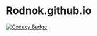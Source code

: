 # Rodnok.github.io
[![Codacy Badge](https://api.codacy.com/project/badge/Grade/4b36b71d642f487bb45695d6bbacfdc8)](https://www.codacy.com/app/Rodnok/Rodnok-github-io?utm_source=github.com&utm_medium=referral&utm_content=Rodnok/Rodnok.github.io&utm_campaign=badger)